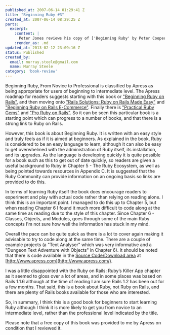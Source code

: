 ```yaml
--- 
published_at: 2007-06-14 01:29:41 Z
title: "Beginning Ruby #3"
created_at: 2007-06-14 08:29:25 Z
parts: 
  excerpt:
    :content: |
      Peter Jones reviews his copy of ['Beginning Ruby' by Peter Cooper](http://www.amazon.co.uk/Beginning-Ruby-Experts-Voice-Source/dp/1590597664), published by [Apress](http://www.apress.com/)
    :render_as: .md
updated_at: 2013-02-12 23:09:16 Z
status: Published
created_by: 
  email: murray.steele@gmail.com
  name: Murray Steele
category: 'book-review'
---
```


Beginning Ruby, From Novice to Professional is classified by Apress as being appropriate for users of beginning to intermediate level. The Apress roadmap for readers suggests starting with this book or ["Beginning Ruby on Rails"](http://apress.com/book/bookDisplay.html?bID=10124), and then moving onto ["Rails Solutions: Ruby on Rails Made Easy"](http://www.amazon.co.uk/Rails-Solutions-Ruby-Made-Easy/dp/1590597524/ref=sr_1_1/203-7531475-6650320?ie=UTF8&s=books&qid=1181810247&sr=1-1) and ["Beginning Ruby on Rails E-Commerce"](http://apress.com/book/bookDisplay.html?bID=10178). Finally there is ["Practical Ruby Gems"](http://apress.com/book/bookDisplay.html?bID=10261) and ["Pro Ruby on Rails"](http://www.amazon.co.uk/Pro-Ruby-Rails-Enterprise-Solutions/dp/1590598121/ref=sr_1_2/203-7531475-6650320?ie=UTF8&s=books&qid=1181810333&sr=1-2). So it can be seen this particular book is a starting point which can progress to a number of books, and that there is a strong link to Ruby on Rails.

However, this book is about Beginning Ruby. It is written with an easy style and truly feels as if it is aimed at beginners. As explained in the book, Ruby is considered to be an easy language to learn, although it can also be easy to get overwhelmed with the administration of Ruby itself, its installation, and its upgrades. As the language is developing quickly it is quite possible for a book such as this to get out of date quickly, so readers are given a useful background to Ruby in Chapter 5 - The Ruby Ecosystem, as well as being pointed towards resources in Appendix C. It is suggested that the Ruby Community can provide information on an ongoing basis so links are provided to do this.

In terms of learning Ruby itself the book does encourage readers to experiment and play with actual code rather than relying on reading alone. I think this is an important point. I managed to do this up to Chapter 5, but when reading Chapter 6 I found it much more difficult to code along at the same time as reading due to the style of this chapter. Since Chapter 6 - Classes, Objects, and Modules, goes through some of the main Ruby concepts I'm not sure how well the information has stuck in my mind.

Overall the pace can be quite quick as there is a lot to cover again making it advisable to try to code along at the same time. There are a couple of example projects (a "Text Analyser" which was very informative and a "Dungeon Text Adventure with Objects" in Chapter 6). It should be noted that there is code available in the [Source Code/Download area](http://apress.com/book/supplementDownload.html?bID=10244&sID=4157) at [http://www.apress.com](http://www.apress.com/).

I was a little disappointed with the Ruby on Rails: Ruby’s Killer App chapter as it seemed to gloss over a lot of areas, and in some places was based on Rails 1.1.6 although at the time of reading I am sure Rails 1.2 has been out for a few months. That said, this is a book about Ruby, not Ruby on Rails, and there are plenty of Rails books available for those who are interested.

So, in summary, I think this is a good book for beginners to start learning Ruby although I think it is more likely to get you from novice to an intermediate level, rather than the professional level indicated by the title. 

Please note that a free copy of this book was provided to me by Apress on condition that I reviewed it.

